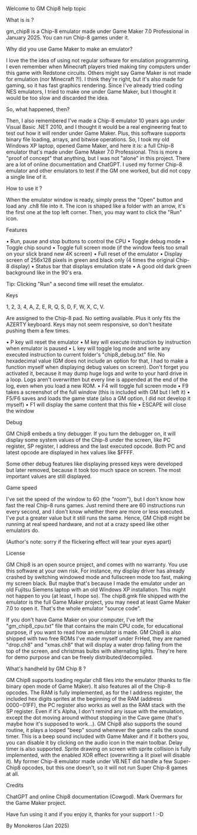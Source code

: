 
Welcome to GM Chip8 help topic


What is is ?

gm_chip8 is a Chip-8 emulator made under Game Maker 7.0 Professional in January 2025. You can run Chip-8 games under it.

Why did you use Game Maker to make an emulator?

I love the the idea of using not regular software for emulation programming. I even remember when Minecraft players tried making tiny computers under this game with Redstone circuits. Others might say Game Maker is not made for emulation (nor Minecraft ?!). I think they're right, but it's also made for gaming, so it has fast graphics rendering. Since I've already tried coding NES emulators, I tried to make one under Game Maker, but I thought it would be too slow and discarded the idea.

So, what happened, then?

Then, I also remembered I've made a Chip-8 emulator 10 years ago under Visual Basic .NET 2010, and I thought it would be a real engineering feat to test out how it will render under Game Maker. Plus, this software supports binary file loading, arrays, and bitwise operations. So, I took my old Windows XP laptop, opened Game Maker, and here it is: a full Chip-8 emulator that's made under Game Maker 7.0 Professional. This is more a "proof of concept" that anything, but I was not "alone" in this project. There are a lot of online documentation and ChatGPT. I used my former Chip-8 emulator and other emulators to test if the GM one worked, but did not copy a single line of it.

How to use it ?

When the emulator window is ready, simply press the "Open" button and load any .ch8 file into it. The icon is shaped like a folder with an arrow, it's the first one at the top left corner. Then, you may want to click the "Run" icon.

Features

•	Run, pause and stop buttons to control the CPU
•	Toggle debug mode
•	Toggle chip sound
•	Toggle full screen mode (if the window feels too small on your slick brand new 4K screen)
•	Full reset of the emulator
•	Display screen of 256x128 pixels in green and black only (4 times the original Chip-8 display)
•	Status bar that displays emulation state
•	A good old dark green background like in the 90's era.

Tip: Clicking "Run" a second time will reset the emulator.

Keys

1, 2, 3, 4,
A, Z, E, R,
Q, S, D, F,
W, X, C, V.

Are assigned to the Chip-8 pad. No setting available. Plus it only fits the AZERTY keyboard. Keys may not seem responsive, so don't hesitate pushing them a few times.

•	P key will reset the emulator
•	M key will execute instruction by instruction when emulator is paused
•	L key will toggle log mode and write any executed instruction to current folder's "chip8_debug.txt" file. No hexadecimal value (GM does not include an option for that, I had to make a function myself when displaying debug values on screen). Don't forget you activated it, because it may dump huge logs and write to your hard drive in a loop. Logs aren't overwritten but every line is appended at the end of the log, even when you load a new ROM.
•	F4 will toggle full screen mode
•	F9 takes a screenshot of the full window (this is included with GM but I left it)
•	F5/F6 saves and loads the game state (also a GM option, I did not develop it myself)
•	F1 will display the same content that this file
•	ESCAPE will close the window

Debug

GM Chip8 embeds a tiny debugger. If you turn the debugger on, it will display some system values of the Chip-8 under the screen, like PC register, SP register, I address and the last executed opcode. Both PC and latest opcode are displayed in hex values like $FFFF.

Some other debug features like displaying pressed keys were developed but later removed, because it took too much space on screen. The most important values are still displayed.

Game speed

I've set the speed of the window to 60 (the "room"), but I don't know how fast the real Chip-8 runs games. Just remind there are 60 instructions run every second, and I don't know whether there are more or less executed. I've put a greater value but it still runs the same. Hence, GM Chip8 might be running at real speed hardware, and not at a crazy speed like other emulators do.

(Author's note: sorry if the flickering effect will tear your eyes apart)

License

GM Chip8 is an open source project, and comes with no warranty. You use this software at your own risk. For instance, my display driver has already crashed by switching windowed mode and fullscreen mode too fast, making my screen black. But maybe that's because I made the emulator under an old Fujitsu Siemens laptop with an old Windows XP installation. This might not happen to you (at least, I hope so). The chip8.gmk file shipped with the emulator is the full Game Maker project, you may need at least Game Maker 7.0 to open it. That's the whole emulator "source code".

If you don't have Game Maker on your computer, I've left the "gm_chip8_cpu.txt" file that contains the main CPU code, for educational purpose, if you want to read how an emulator is made. GM Chip8 is also shipped with two free ROMs I've made myself under FrHed, they are named "drop.ch8" and "xmas.ch8" that will display a water drop falling from the top of the screen, and christmas bulbs with alternating lights. They're here for demo purpose and can be freely distributed/decompiled.

What's handheld by GM Chip 8 ?

GM Chip8 supports loading regular ch8 files into the emulator (thanks to file binary open mode of Game Maker). It also features all of the Chip-8 opcodes. The RAM is fully implemented, as for the I address register, the included hex digits sprites at the beginning of the RAM (address $0000-$01FF), the PC register also works as well as the RAM stack with the SP register. Even if it's Alpha, I don't remind any issue with the emulation, except the dot moving around without stopping in the Cave game (that's maybe how it's supposed to work...).
GM Chip8 also supports the sound routine, it plays a looped "beep" sound whenever the game calls the sound timer. This is a beep sound included with Game Maker and if it bothers you, you can disable it by clicking on the audio icon in the main toolbar. Delay timer is also supported. Sprite drawing on screen with sprite collision is fully implemented, with the enabled XOR effect (overwriting a lit pixel will disable it).
My former Chip-8 emulator made under VB.NET did handle a few Super-Chip8 opcodes, but this one doesn't, so it will not run Super Chip-8 games at all.

Credits

ChatGPT and online Chip8 documentation (Cowgod). Mark Overmars for the Game Maker project.

Have fun using it and if you enjoy it, thanks for your support ! :-D

By Monokeros (Jan 2025)




